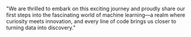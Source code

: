 "We are thrilled to embark on this exciting journey and proudly share our first steps into the fascinating world of machine learning—a realm where curiosity meets innovation, and every line of code brings us closer to turning data into discovery."
